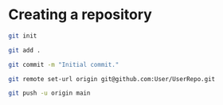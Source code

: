 # Creating a repository

```bash
git init
```

```bash
git add .
```

```bash
git commit -m "Initial commit."
```

```bash
git remote set-url origin git@github.com:User/UserRepo.git
```

```bash
git push -u origin main
``` 